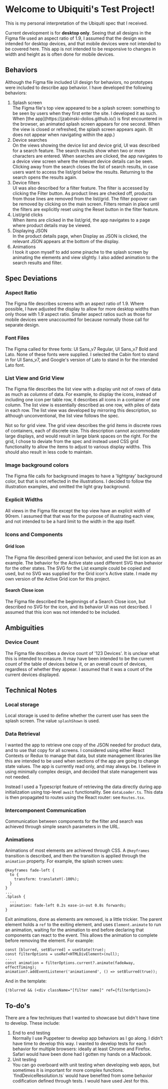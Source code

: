 # Welcome to Ubiquiti's Test Project!

This is my personal interpretation of the Ubiquiti spec that I received.

Current development is for **desktop only**. Seeing that all designs in the Figma file used an aspect ratio of 1.9, I assumed that the design was intended for desktop devices, and that mobile devices were not intended to be covered here. This app is not intended to be responsive to changes in width and height as is often done for mobile devices.

## Behaviors

Although the Figma file included UI design for behaviors, no prototypes were included to describe app behavior. I have developed the following behaviors:

<ol>
<li>Splash screen</li>
The Figma file's top view appeared to be a splash screen: something to be seen by users when they first enter the site. I developed it as such. When [the app](https://jzabinski-dolios.github.io/) is first encountered in the browser, an animated splash screen appears for one second. When the view is closed or refreshed, the splash screen appears again. (It does not appear when navigating within the app.)
<li>Device searches</li>
On the views showing the device list and device grid, UI was described for a search feature. The search results show when two or more characters are entered. When searches are clicked, the app navigates to a device view screen where the relevant device details can be seen. Clicking away from the search closes the list of search results, in case users want to access the list/grid below the results. Returning to the search opens the results again.
<li>Device filters</li>
UI was also described for a filter feature. The filter is accessed by clicking the Filter button. As product lines are checked off, products from those lines are removed from the list/grid. The filter popover can be removed by clicking on the main screen. Filters remain in place until the filters are explicitly reset using the Reset button in the filter feature.
<li>List/grid clicks</li>
When items are clicked in the list/grid, the app navigates to a page where product details may be viewed.
<li>Displaying JSON</li>
In the product details page, when Display as JSON is clicked, the relevant JSON appears at the bottom of the display.
<li>Animations</li>
I took it upon myself to add some pinache to the splash screen by animating the elements and view slightly. I also added animation to the search results and filter.
</ol>

## Spec Deviations

### Aspect Ratio

The Figma file describes screens with an aspect ratio of 1.9. Where possible, I have adjusted the display to allow for more desktop widths than only those with 1.9 aspect ratio. Smaller aspect ratios such as those for mobile devices were unaccounted for because normally those call for separate design.

### Font Files

The Figma called for three fonts: UI Sans_v7 Regular, UI Sans_v7 Bold and Lato. None of these fonts were supplied. I selected the Cabin font to stand in for UI Sans_v7, and Google's version of Lato to stand in for the intended Lato font.

### List View and Grid View

The Figma file describes the list view with a display unit not of *rows* of data as much as *columns* of data. For example, to display the icons, instead of including one icon per table row, it describes all icons in a container of one column. The list view is essentially described as one row, with piles of data in each row. The list view was developed by mirroring this description, so although unconventional, the list view follows the spec.

Not so for grid view. The grid view describes the grid items in discrete rows of containers, each of discrete size. This description cannot accommodate large displays, and would result in large blank spaces on the right. For the grid, I chose to deviate from the spec and instead used CSS grid functionality to allow the items to adjust to various display widths. This should also result in less code to maintain.

### Image background colors

The Figma file calls for background images to have a 'lightgray' background color, but that is not reflected in the illustrations. I decided to follow the illustration examples, and omitted the light gray background.

### Explicit Widths

All views in the Figma file except the top view have an explicit width of 90rem. I assumed that that was for the purpose of illustrating each view, and not intended to be a hard limit to the width in the app itself.

### Icons and Components

#### Grid Icon

The Figma file described general icon behavior, and used the list icon as an example. The behavior for the Active state used different SVG than behavior for the other states. The SVG for the List example could be copied and used, but no SVG was supplied for the Grid icon's Active state. I made my own version of the Active Grid icon for this project.

#### Search Close icon

The Figma file described the beginnings of a Search Close icon, but described no SVG for the icon, and its behavior UI was not described. I assumed that this icon was not intended to be included.

## Ambiguities

### Device Count

The Figma file describes a device count of '123 Devices'. It is unclear what this is intended to measure. It may have been intended to be the current count of the table of devices below it, or an overall count of devices, regardless of whether they appear. I assumed that it was a count of the current devices displayed.



## Technical Notes
### Local storage
Local storage is used to define whether the current user has seen the splash screen. The value `splashShown` is used.

### Data Retrieval
I wanted the app to retrieve one copy of the JSON needed for product data, and to use that copy for all screens. I considered using either React Contexts or Redux to manage that data, but state management libraries like this are intended to be used when sections of the app are going to change state values. The app is currently read only, and may always be. I believe in using minimally complex design, and decided that state management was not needed.

Instead I used a Typescript feature of retrieving the data directly during app initialization using top-level `await` functionality. See `dataLoader.ts`. This data is then propagated to routes using the React router: see `Routes.tsx`.

### Intercomponent Communication

Communication between components for the filter and search was achieved through simple search parameters in the URL.

### Animations

Animations of most elements are achieved through CSS. A `@keyframes` transition is described, and then the transition is applied through the `animation` property. For example, the splash screen uses:
```
@keyframes fade-left {
  to {
    transform: translateY(-100%);
  }
}
...
.Splash {
  ...
  animation: fade-left 0.2s ease-in-out 0.8s forwards;
}
```

Exit animations, done as elements are removed, is a little trickier. The parent element holds a `ref` to the exiting element, and uses `Element.animate` to run an animation, waiting for the animation to end before declaring that components can react to the  event. This allows the animation to complete before removing the element. For example:
```
const [blurred, setBlurred] = useState(true);
const filterOptions = useRef<HTMLDivElement>(null);
...
const animation = filterOptions.current?.animate(fadeAway, effectTiming);
animation?.addEventListener('animationend', () => setBlurred(true));
```
And in the template:
```
{!blurred && (<div className="[filter name]" ref={filterOptions}>
```

## To-do's
There are a few techniques that I wanted to showcase but didn't have time to develop. These include:
<ol>
<li>End to end testing</li>
Normally I use Puppeteer to develop app behaviors as I go along. I didn't have time to develop this way. I wanted to develop tests for each behavior for multiple browsers: ideally at least Chrome and Firefox. Safari would have been done had I gotten my hands on a Macbook.
<li>Unit testing</li>
You can go overboard with unit testing when developing web apps, but sometimes it is important for more complex functions. `findDeviceResolution.ts` would have benefited from some behavior codification defined through tests. I would have used Jest for this.
</ol>